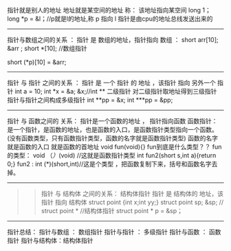指针就是别人的地址 
地址就是某空间的地址
称： 该地址指向某空间
long 1；
long  *p = &l；//p就是l的地址,称  p 指向 l
指针是由cpu的地址总线发送出来的

-----------------------------------------
指针与数组之间的关系 ：
	指针  是  数组的地址，指针指向    数组 ：
		short arr[10];
		&arr ;  short *[10]; //数组指针

short (*p)[10]  = &arr;

------------------------------------------
指针  与  指针   之间的关系  ：
	指针 是 一个 指针 的 地址 ，该指针   指向   另外一个   指针
	int a = 10;
	int *x = &a;
	&x;//int ** 二级指针
	对二级指针取地址得到三级指针
	指针与指针之间构成多级指针
	int **pp = &x;
	int ***pp = &pp;

------------------------------------------
指针 与 函数之间的  关系：
指针是一个函数的地址 ， 指针指向函数
函数指针：
	是一个指针，是函数的地址，也是函数的入口，是函数指针类型指向一个函数。(没有函数类型，只有函数指针类型，函数的名字就是函数指针类型)
	函数的名字就是函数的入口 就是函数的首地址
		 void fun(void){}
		 fun到底是什么类型？？
			 fun的类型： void （*）*(void) //这就是函数指针类型
		int fun2(short s,int a){return 0;}
		fun2 : int (*)(short,int)//这是个类型 ，把函数复制下来，括号和函数名字去掉。

--------------------------------------------
>>指针 与 结构体 之间的关系：  结构体指针
>>	指针  是  结构体的 地址，该指针 指向 结构体
>>		struct point {int x;int yy;}
>>		struct point sp;
>>		&sp; // struct point *  //结构体指针
>>		struct point * p = &sp；

----------------------------------------------
指针总结：
		指针与数组    ： 数组指针
		指针与指针    ： 多级指针
		指针与函数    ： 函数指针
		指针与结构体：结构体指针
